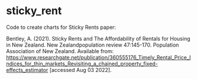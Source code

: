 # sticky_rent
Code to create charts for Sticky Rents paper: 

Bentley, A. (2021). Sticky Rents and The Affordability of Rentals for Housing in New Zealand. New Zealandpopulation review 47:145-170. Population Association of New Zealand. Available from: https://www.researchgate.net/publication/360555176_Timely_Rental_Price_Indices_for_thin_markets_Revisiting_a_chained_property_fixed-effects_estimator [accessed Aug 03 2022].

